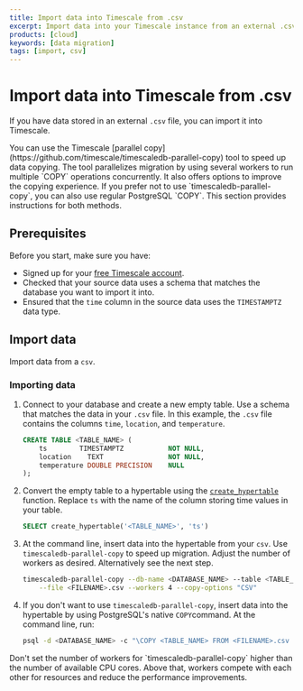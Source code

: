 ```yaml
---
title: Import data into Timescale from .csv
excerpt: Import data into your Timescale instance from an external .csv file
products: [cloud]
keywords: [data migration]
tags: [import, csv]
---
```


# Import data into Timescale from .csv

If you have data stored in an external `.csv` file, you can import it into
Timescale.

<Highlight type="note">
You can use the Timescale
[parallel copy](https://github.com/timescale/timescaledb-parallel-copy)
tool to speed up data copying. The tool parallelizes migration by using several
workers to run multiple `COPY` operations concurrently. It also offers options
to improve the copying experience. If you prefer not to use
`timescaledb-parallel-copy`, you can also use regular PostgreSQL `COPY`. This
section provides instructions for both methods.
</Highlight>

## Prerequisites

Before you start, make sure you have:

*   Signed up for your [free Timescale account][install].
*   Checked that your source data uses a schema that matches the database you
    want to import it into.
*   Ensured that the `time` column in the source data uses the `TIMESTAMPTZ` data type.

## Import data

Import data from a `csv`.

<Procedure>

### Importing data

1.  Connect to your database and create a new empty table. Use a schema that
    matches the data in your `.csv` file. In this example, the `.csv` file
    contains the columns `time`, `location`, and `temperature`.

    ```sql
    CREATE TABLE <TABLE_NAME> (
        ts        TIMESTAMPTZ           NOT NULL,
        location    TEXT                NOT NULL,
        temperature DOUBLE PRECISION    NULL
    );
    ```

1.  Convert the empty table to a hypertable using the
    [`create_hypertable`][create_hypertable] function. Replace `ts` with the
    name of the column storing time values in your table.

    ```sql
    SELECT create_hypertable('<TABLE_NAME>', 'ts')
    ```

1.  At the command line, insert data into the hypertable from your `csv`. Use
    `timescaledb-parallel-copy` to speed up migration. Adjust the number of
    workers as desired. Alternatively see the next step.

    ```bash
    timescaledb-parallel-copy --db-name <DATABASE_NAME> --table <TABLE_NAME> \
        --file <FILENAME>.csv --workers 4 --copy-options "CSV"
    ```

1.  <Optional />If you don't want to use `timescaledb-parallel-copy`,
    insert data into the hypertable by using PostgreSQL's native `COPY`command.
    At the command line, run:

    ```bash
    psql -d <DATABASE_NAME> -c "\COPY <TABLE_NAME> FROM <FILENAME>.csv CSV"
    ```

<Highlight type="note">
Don't set the number of workers for `timescaledb-parallel-copy` higher than the
number of available CPU cores. Above that, workers compete with each other for
resources and reduce the performance improvements.
</Highlight>

</Procedure>

[create_hypertable]: /api/:currentVersion:/hypertable/create_hypertable
[install]: /getting-started/latest/
[parallel importer]: https://github.com/timescale/timescaledb-parallel-copy
